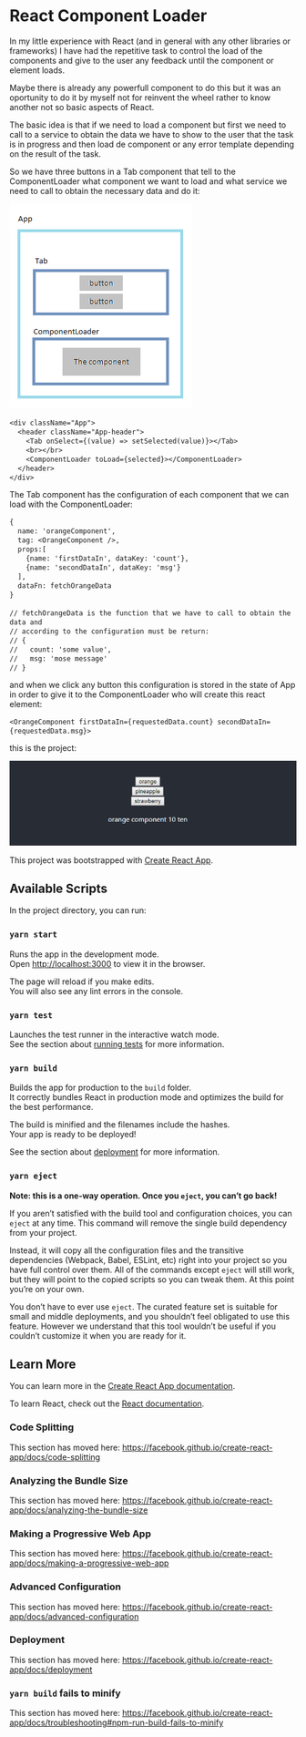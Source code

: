 # React Component Loader

In my little experience with React (and in general with any other libraries or frameworks) I have had the repetitive task to control the load of the components and give to the user any feedback until the component or element loads.

Maybe there is already any powerfull component to do this but it was an oportunity to do it by myself not for reinvent the wheel rather to know another not so basic aspects of React.

The basic idea is that if we need to load a component but first we need to call to a service to obtain the data we have to show to the user that the task is in progress and then load de component or any error template depending on the result of the task.

So we have three buttons in a Tab component that tell to the ComponentLoader what component we want to load and what service we need to call to obtain the necessary data and do it:

![scheme](scheme.png "scheme")

```
<div className="App">
  <header className="App-header">
    <Tab onSelect={(value) => setSelected(value)}></Tab>
    <br></br>
    <ComponentLoader toLoad={selected}></ComponentLoader>
  </header>
</div>
```

The Tab component has the configuration of each component that we can load with the ComponentLoader:

```
{
  name: 'orangeComponent',
  tag: <OrangeComponent />,
  props:[
    {name: 'firstDataIn', dataKey: 'count'},
    {name: 'secondDataIn', dataKey: 'msg'}
  ],
  dataFn: fetchOrangeData
}

// fetchOrangeData is the function that we have to call to obtain the data and 
// according to the configuration must be return:
// {
//   count: 'some value',
//   msg: 'mose message'
// }
```

and when we click any button this configuration is stored in the state of App in order to give it to the ComponentLoader
who will create this react element:
```
<OrangeComponent firstDataIn={requestedData.count} secondDataIn={requestedData.msg}>
```

this is the project:

![project](project.PNG "project")

This project was bootstrapped with [Create React App](https://github.com/facebook/create-react-app).

## Available Scripts

In the project directory, you can run:

### `yarn start`

Runs the app in the development mode.<br />
Open [http://localhost:3000](http://localhost:3000) to view it in the browser.

The page will reload if you make edits.<br />
You will also see any lint errors in the console.

### `yarn test`

Launches the test runner in the interactive watch mode.<br />
See the section about [running tests](https://facebook.github.io/create-react-app/docs/running-tests) for more information.

### `yarn build`

Builds the app for production to the `build` folder.<br />
It correctly bundles React in production mode and optimizes the build for the best performance.

The build is minified and the filenames include the hashes.<br />
Your app is ready to be deployed!

See the section about [deployment](https://facebook.github.io/create-react-app/docs/deployment) for more information.

### `yarn eject`

**Note: this is a one-way operation. Once you `eject`, you can’t go back!**

If you aren’t satisfied with the build tool and configuration choices, you can `eject` at any time. This command will remove the single build dependency from your project.

Instead, it will copy all the configuration files and the transitive dependencies (Webpack, Babel, ESLint, etc) right into your project so you have full control over them. All of the commands except `eject` will still work, but they will point to the copied scripts so you can tweak them. At this point you’re on your own.

You don’t have to ever use `eject`. The curated feature set is suitable for small and middle deployments, and you shouldn’t feel obligated to use this feature. However we understand that this tool wouldn’t be useful if you couldn’t customize it when you are ready for it.

## Learn More

You can learn more in the [Create React App documentation](https://facebook.github.io/create-react-app/docs/getting-started).

To learn React, check out the [React documentation](https://reactjs.org/).

### Code Splitting

This section has moved here: https://facebook.github.io/create-react-app/docs/code-splitting

### Analyzing the Bundle Size

This section has moved here: https://facebook.github.io/create-react-app/docs/analyzing-the-bundle-size

### Making a Progressive Web App

This section has moved here: https://facebook.github.io/create-react-app/docs/making-a-progressive-web-app

### Advanced Configuration

This section has moved here: https://facebook.github.io/create-react-app/docs/advanced-configuration

### Deployment

This section has moved here: https://facebook.github.io/create-react-app/docs/deployment

### `yarn build` fails to minify

This section has moved here: https://facebook.github.io/create-react-app/docs/troubleshooting#npm-run-build-fails-to-minify

